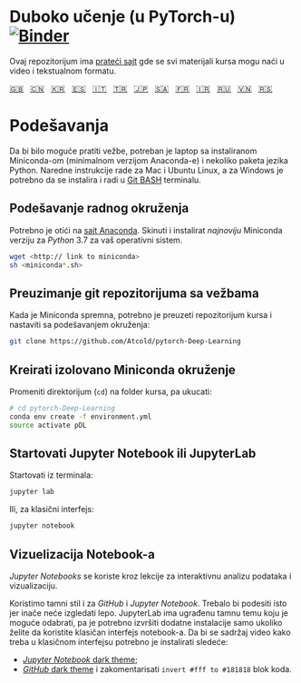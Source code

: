 # Duboko učenje (u PyTorch-u) [![Binder](https://mybinder.org/badge_logo.svg)](https://mybinder.org/v2/gh/Atcold/pytorch-Deep-Learning/master)

Ovaj repozitorijum ima [prateći sajt](https://atcold.github.io/pytorch-Deep-Learning/) gde se svi materijali kursa mogu naći u video i tekstualnom formatu.

<!-- English - Mandarin - Korean - Spanish - Italian - Turkish - Japanese - Arabic - French - Farsi - Russian - Vietnamese - Serbian -->
[🇬🇧](https://github.com/Atcold/pytorch-Deep-Learning/blob/master/README.md) &nbsp; [🇨🇳](https://github.com/Atcold/pytorch-Deep-Learning/blob/master/docs/zh/README-ZH.md) &nbsp; [🇰🇷](https://github.com/Atcold/pytorch-Deep-Learning/blob/master/docs/ko/README-KO.md) &nbsp; [🇪🇸](https://github.com/Atcold/pytorch-Deep-Learning/blob/master/docs/es/README-ES.md) &nbsp; [🇮🇹](https://github.com/Atcold/pytorch-Deep-Learning/blob/master/docs/it/README-IT.md) &nbsp; [🇹🇷](https://github.com/Atcold/pytorch-Deep-Learning/blob/master/docs/tr/README-TR.md) &nbsp; [🇯🇵](https://github.com/Atcold/pytorch-Deep-Learning/blob/master/docs/ja/README-JA.md) &nbsp; [🇸🇦](https://github.com/Atcold/pytorch-Deep-Learning/blob/master/docs/ar/README-AR.md) &nbsp; [🇫🇷](https://github.com/Atcold/pytorch-Deep-Learning/blob/master/docs/fr/README-FR.md) &nbsp; [🇮🇷](https://github.com/Atcold/pytorch-Deep-Learning/blob/master/docs/fa/README-FA.md) &nbsp; [🇷🇺](https://github.com/Atcold/pytorch-Deep-Learning/blob/master/docs/ru/README-RU.md) &nbsp; [🇻🇳](https://github.com/Atcold/pytorch-Deep-Learning/blob/master/docs/vi/README-VI.md) &nbsp; [🇷🇸](https://github.com/Atcold/pytorch-Deep-Learning/blob/master/docs/sr/README-SR.md)


# Podešavanja

Da bi bilo moguće pratiti vežbe, potreban je laptop sa instaliranom Miniconda-om (minimalnom verzijom Anaconda-e) i nekoliko paketa jezika Python.
Naredne instrukcije rade za Mac i Ubuntu Linux, a za Windows je potrebno da se instalira i radi u [Git BASH](https://gitforwindows.org/) terminalu.


## Podešavanje radnog okruženja

Potrebno je otići na [sajt Anaconda](https://conda.io/miniconda.html).
Skinuti i instalirat *najnoviju* Miniconda verziju za *Python* 3.7 za vaš operativni sistem.

```bash
wget <http:// link to miniconda>
sh <miniconda*.sh>
```


## Preuzimanje git repozitorijuma sa vežbama

Kada je Miniconda spremna, potrebno je preuzeti repozitorijum kursa i nastaviti sa podešavanjem okruženja:

```bash
git clone https://github.com/Atcold/pytorch-Deep-Learning
```


## Kreirati izolovano Miniconda okruženje

Promeniti direktorijum (`cd`) na folder kursa, pa ukucati:

```bash
# cd pytorch-Deep-Learning
conda env create -f environment.yml
source activate pDL
```


## Startovati Jupyter Notebook ili JupyterLab

Startovati iz terminala:

```bash
jupyter lab
```

Ili, za klasični interfejs:

```bash
jupyter notebook
```


## Vizuelizacija Notebook-a

*Jupyter Notebooks* se koriste kroz lekcije za interaktivnu analizu podataka i vizualizaciju.

Koristimo tamni stil i za *GitHub* i *Jupyter Notebook*.
Trebalo bi podesiti isto jer inače neće izgledati lepo.
JupyterLab ima ugrađenu tamnu temu koju je moguće odabrati, pa je potrebno izvršiti dodatne instalacije samo ukoliko želite da koristite klasičan interfejs notebook-a.
Da bi se sadržaj video kako treba u klasičnom interfejsu potrebno je instalirati sledeće:

 - [*Jupyter Notebook* dark theme](https://userstyles.org/styles/153443/jupyter-notebook-dark);
 - [*GitHub* dark theme](https://userstyles.org/styles/37035/github-dark) i zakomentarisati `invert #fff to #181818` blok koda.

